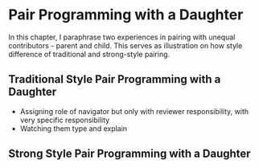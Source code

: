 # Pair Programming with a Daughter

In this chapter, I paraphrase two experiences in pairing with unequal contributors - parent and child. This serves as illustration on how style difference of traditional and strong-style pairing.

## Traditional Style Pair Programming with a Daughter

- Assigning role of navigator but only with reviewer responsibility, with very specific responsibility
- Watching them type and explain

## Strong Style Pair Programming with a Daughter
